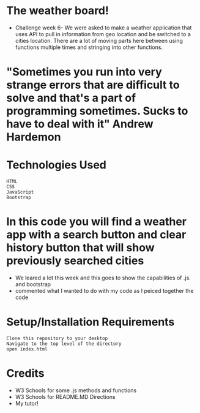# The weather board!

* Challenge week 6- We were asked to make a weather application that uses API to pull in information from geo location and be switched to a cities location.
There are a lot of moving parts here between using functions multiple times and stringing into other functions.  


# "Sometimes you run into very strange errors that are difficult to solve and that's a part of programming sometimes. Sucks to have to deal with it" Andrew Hardemon


# Technologies Used
    HTML
    CSS
    JavaScript
    Bootstrap

# In this code you will find a weather app with a search button and clear history button that will show previously searched cities
 * We leared a lot this week and this goes to show the capabilities of .js. and bootstrap
 * commented what I wanted to do with my code as I peiced together the code

# Setup/Installation Requirements
    Clone this repository to your desktop
    Navigate to the top level of the directory
    open index.html

# Credits
 * W3 Schools for some .js methods and functions
 * W3 Schools for README.MD Directions
 * My tutor!